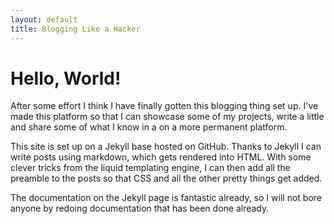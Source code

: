 ```yaml
---
layout: default 
title: Blogging Like a Hacker
---
```


Hello, World!
=============

After some effort I think I have finally gotten this blogging thing set up.  I've made this platform so that I can showcase some of my projects, write a little and share some of what I know in a on a more permanent platform.

This site is set up on a Jekyll base hosted on GitHub.  Thanks to Jekyll I can write posts using markdown, which gets rendered into HTML.  With some clever tricks from the liquid templating engine, I can then add all the preamble to the posts so that CSS and all the other pretty things get added.

The documentation on the Jekyll page is fantastic already, so I will not bore anyone by redoing documentation that has been done already.
